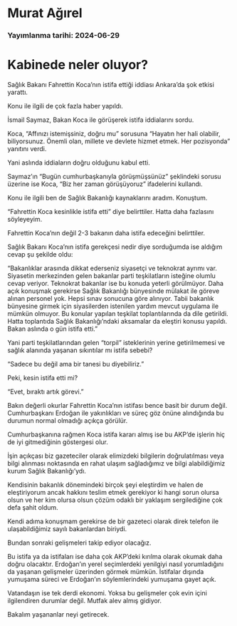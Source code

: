 # Murat Ağırel

### Yayımlanma tarihi: 2024-06-29

# Kabinede neler oluyor?

Sağlık Bakanı Fahrettin Koca’nın istifa ettiği iddiası Ankara’da şok etkisi yarattı.

Konu ile ilgili de çok fazla haber yapıldı.

İsmail Saymaz, Bakan Koca ile görüşerek istifa iddialarını sordu.

Koca, “Affınızı istemişsiniz, doğru mu” sorusuna “Hayatın her hali olabilir, biliyorsunuz. Önemli olan, millete ve devlete hizmet etmek. Her pozisyonda” yanıtını verdi.

Yani aslında iddiaların doğru olduğunu kabul etti.

Saymaz’ın “Bugün cumhurbaşkanıyla görüşmüşsünüz” şeklindeki sorusu üzerine ise Koca, “Biz her zaman görüşüyoruz” ifadelerini kullandı.

Konu ile ilgili ben de Sağlık Bakanlığı kaynaklarını aradım. Konuştum.

“Fahrettin Koca kesinlikle istifa etti” diye belirttiler. Hatta daha fazlasını söyleyeyim.

Fahrettin Koca’nın değil 2-3 bakanın daha istifa edeceğini belirttiler.

Sağlık Bakanı Koca’nın istifa gerekçesi nedir diye sorduğumda ise aldığım cevap şu şekilde oldu:

“Bakanlıklar arasında dikkat ederseniz siyasetçi ve teknokrat ayrımı var. Siyasetin merkezinden gelen bakanlar parti teşkilatların isteğine olumlu cevap veriyor. Teknokrat bakanlar ise bu konuda yeterli görülmüyor. Daha açık konuşmak gerekirse Sağlık Bakanlığı bünyesinde mülakat ile göreve alınan personel yok. Hepsi sınav sonucuna göre alınıyor. Tabii bakanlık bünyesine girmek için siyasilerden istenilen yardım mevcut uygulama ile mümkün olmuyor. Bu konular yapılan teşkilat toplantılarında da dile getirildi. Hatta toplantıda Sağlık Bakanlığı’ndaki aksamalar da eleştiri konusu yapıldı. Bakan aslında o gün istifa etti.”

Yani parti teşkilatlarından gelen “torpil” isteklerinin yerine getirilmemesi ve sağlık alanında yaşanan sıkıntılar mı istifa sebebi?

“Sadece bu değil ama bir tanesi bu diyebiliriz.”

Peki, kesin istifa etti mi?

“Evet, bıraktı artık görevi.”

Bakın değerli okurlar Fahrettin Koca’nın istifası bence basit bir durum değil. Cumhurbaşkanı Erdoğan ile yakınlıkları ve süreç göz önüne alındığında bu durumun normal olmadığı açıkça görülür.

Cumhurbaşkanına rağmen Koca istifa kararı almış ise bu AKP’de işlerin hiç de iyi gitmediğinin göstergesi olur.

İşin açıkçası biz gazeteciler olarak elimizdeki bilgilerin doğrulatılması veya bilgi alınması noktasında en rahat ulaşım sağladığımız ve bilgi alabildiğimiz kurum Sağlık Bakanlığı’ydı.

Kendisinin bakanlık dönemindeki birçok şeyi eleştirdim ve halen de eleştiriyorum ancak hakkını teslim etmek gerekiyor ki hangi sorun olursa olsun ve her kim olursa olsun çözüm odaklı bir yaklaşım sergilediğine çok defa şahit oldum.

Kendi adıma konuşmam gerekirse de bir gazeteci olarak direk telefon ile ulaşabildiğimiz sayılı bakanlardan biriydi.

Bundan sonraki gelişmeleri takip ediyor olacağız.

Bu istifa ya da istifaları ise daha çok AKP’deki kırılma olarak okumak daha doğru olacaktır. Erdoğan’ın yerel seçimlerdeki yenilgiyi nasıl yorumladığını da yaşanan gelişmeler üzerinden görmek mümkün. İstifalar dışında yumuşama süreci ve Erdoğan’ın söylemlerindeki yumuşama gayet açık.

Vatandaşın ise tek derdi ekonomi. Yoksa bu gelişmeler çok evin içini ilgilendiren durumlar değil. Mutfak alev almış gidiyor.

Bakalım yaşananlar neyi getirecek.

